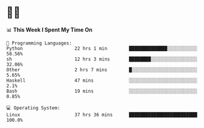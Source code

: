 # 👨‍💻
<!--START_SECTION:waka-->
📊 **This Week I Spent My Time On** 

```text
💬 Programming Languages: 
Python                   22 hrs 1 min        ██████████████░░░░░░░░░░░   58.56% 
sh                       12 hrs 3 mins       ████████░░░░░░░░░░░░░░░░░   32.06% 
Other                    2 hrs 7 mins        █░░░░░░░░░░░░░░░░░░░░░░░░   5.65% 
Haskell                  47 mins             ░░░░░░░░░░░░░░░░░░░░░░░░░   2.1% 
Bash                     19 mins             ░░░░░░░░░░░░░░░░░░░░░░░░░   0.85%

💻 Operating System: 
Linux                    37 hrs 36 mins      █████████████████████████   100.0%

```


<!--END_SECTION:waka-->
